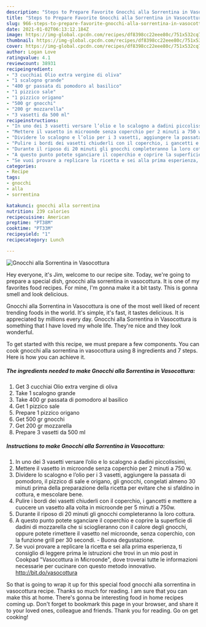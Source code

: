```yaml
---
description: "Steps to Prepare Favorite Gnocchi alla Sorrentina in Vasocottura"
title: "Steps to Prepare Favorite Gnocchi alla Sorrentina in Vasocottura"
slug: 966-steps-to-prepare-favorite-gnocchi-alla-sorrentina-in-vasocottura
date: 2021-01-02T06:13:12.184Z
image: https://img-global.cpcdn.com/recipes/df8398cc22eee80c/751x532cq70/gnocchi-alla-sorrentina-in-vasocottura-recipe-main-photo.jpg
thumbnail: https://img-global.cpcdn.com/recipes/df8398cc22eee80c/751x532cq70/gnocchi-alla-sorrentina-in-vasocottura-recipe-main-photo.jpg
cover: https://img-global.cpcdn.com/recipes/df8398cc22eee80c/751x532cq70/gnocchi-alla-sorrentina-in-vasocottura-recipe-main-photo.jpg
author: Logan Love
ratingvalue: 4.1
reviewcount: 38931
recipeingredient:
- "3 cucchiai Olio extra vergine di oliva"
- "1 scalogno grande"
- "400 gr passata di pomodoro al basilico"
- "1 pizzico sale"
- "1 pizzico origano"
- "500 gr gnocchi"
- "200 gr mozzarella"
- "3 vasetti da 500 ml"
recipeinstructions:
- "In uno dei 3 vasetti versare l’olio e lo scalogno a dadini piccolissimi,"
- "Mettere il vasetto in microonde senza coperchio per 2 minuti a 750 w."
- "Dividere lo scalogno e l’olio per i 3 vasetti, aggiungere la passata di pomodoro, il pizzico di sale e origano, gli gnocchi, congelati almeno 30 minuti prima della preparazione della ricetta per evitare che si sfaldino in cottura, e mescolare bene."
- "Pulire i bordi dei vasetti chiuderli con il coperchio, i gancetti e mettere a cuocere un vasetto alla volta in microonde per 5 minuti a 750w."
- "Durante il riposo di 20 minuti gli gnocchi completeranno la loro cottura."
- "A questo punto potete sganciare il coperchio e coprire la superficie di dadini di mozzarella che si scioglieranno con il calore degli gnocchi, oppure potete rimettere il vasetto nel microonde, senza coperchio, con la funzione grill per 30 secondi. Buona degustazione."
- "Se vuoi provare a replicare la ricetta e sei alla prima esperienza, ti consiglio di leggere prima le istruzioni che trovi in un mio post in Cookpad &#34;Vasocottura in Microonde&#34;, dove troverai tutte le informazioni necessarie per cucinare con questo metodo innovativo. http://bit.do/vasocottura"
categories:
- Recipe
tags:
- gnocchi
- alla
- sorrentina

katakunci: gnocchi alla sorrentina 
nutrition: 239 calories
recipecuisine: American
preptime: "PT38M"
cooktime: "PT33M"
recipeyield: "1"
recipecategory: Lunch

---
```



![Gnocchi alla Sorrentina in Vasocottura](https://img-global.cpcdn.com/recipes/df8398cc22eee80c/751x532cq70/gnocchi-alla-sorrentina-in-vasocottura-recipe-main-photo.jpg)

Hey everyone, it's Jim, welcome to our recipe site. Today, we're going to prepare a special dish, gnocchi alla sorrentina in vasocottura. It is one of my favorites food recipes. For mine, I'm gonna make it a bit tasty. This is gonna smell and look delicious.



Gnocchi alla Sorrentina in Vasocottura is one of the most well liked of recent trending foods in the world. It's simple, it's fast, it tastes delicious. It is appreciated by millions every day. Gnocchi alla Sorrentina in Vasocottura is something that I have loved my whole life. They're nice and they look wonderful.


To get started with this recipe, we must prepare a few components. You can cook gnocchi alla sorrentina in vasocottura using 8 ingredients and 7 steps. Here is how you can achieve it.

<!--inarticleads1-->

##### The ingredients needed to make Gnocchi alla Sorrentina in Vasocottura:

1. Get 3 cucchiai Olio extra vergine di oliva
1. Take 1 scalogno grande
1. Take 400 gr passata di pomodoro al basilico
1. Get 1 pizzico sale
1. Prepare 1 pizzico origano
1. Get 500 gr gnocchi
1. Get 200 gr mozzarella
1. Prepare 3 vasetti da 500 ml




<!--inarticleads2-->

##### Instructions to make Gnocchi alla Sorrentina in Vasocottura:

1. In uno dei 3 vasetti versare l’olio e lo scalogno a dadini piccolissimi,
1. Mettere il vasetto in microonde senza coperchio per 2 minuti a 750 w.
1. Dividere lo scalogno e l’olio per i 3 vasetti, aggiungere la passata di pomodoro, il pizzico di sale e origano, gli gnocchi, congelati almeno 30 minuti prima della preparazione della ricetta per evitare che si sfaldino in cottura, e mescolare bene.
1. Pulire i bordi dei vasetti chiuderli con il coperchio, i gancetti e mettere a cuocere un vasetto alla volta in microonde per 5 minuti a 750w.
1. Durante il riposo di 20 minuti gli gnocchi completeranno la loro cottura.
1. A questo punto potete sganciare il coperchio e coprire la superficie di dadini di mozzarella che si scioglieranno con il calore degli gnocchi, oppure potete rimettere il vasetto nel microonde, senza coperchio, con la funzione grill per 30 secondi. - Buona degustazione.
1. Se vuoi provare a replicare la ricetta e sei alla prima esperienza, ti consiglio di leggere prima le istruzioni che trovi in un mio post in Cookpad &#34;Vasocottura in Microonde&#34;, dove troverai tutte le informazioni necessarie per cucinare con questo metodo innovativo. http://bit.do/vasocottura




So that is going to wrap it up for this special food gnocchi alla sorrentina in vasocottura recipe. Thanks so much for reading. I am sure that you can make this at home. There's gonna be interesting food in home recipes coming up. Don't forget to bookmark this page in your browser, and share it to your loved ones, colleague and friends. Thank you for reading. Go on get cooking!
